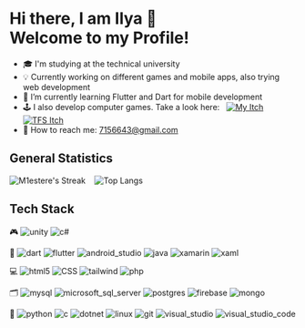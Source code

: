 # Hi there, I am Ilya 👋<br />Welcome to my Profile!

- 🎓 I'm studying at the technical university
- 💡 Currently working on different games and mobile apps, also trying web development
- 📱 I’m currently learning Flutter and Dart for mobile development
- 🕹 I also develop computer games. Take a look here: &nbsp; <a href="https://m1estere.itch.io/">![My Itch](https://img.shields.io/badge/Solo%20Games-FA5C5C?style=for-the-badge&logo=itchdotio&logoColor=white)</a> <a href="https://thunder-fox-studios.itch.io/">![TFS Itch](https://img.shields.io/badge/TFS%20Games-FA5C5C?style=for-the-badge&logo=itchdotio&logoColor=white)</a>
- 💬 How to reach me: <a href="mailto:7156643@gmail.com">7156643@gmail.com</a>

## General Statistics
![M1estere's Streak](https://github-readme-streak-stats.herokuapp.com/?user=M1estere&theme=tokyonight&hide_border=false&card_width=350)
&nbsp;&nbsp;
![Top Langs](https://github-readme-stats.vercel.app/api/top-langs/?username=M1estere&layout=compact&langs_count=6&hide=ShaderLab,HLSL&theme=tokyonight)

## Tech Stack
<p float="left">
  <!--Game Development--> 
  <p>
    🎮
    <img alt="unity" src="https://img.shields.io/badge/Unity-000000?style=flat-square&logo=unity&logoColor=white" />
    <img alt="c#" src="https://img.shields.io/badge/CSharp-512BD4?style=flat-square&logo=csharp&logoColor=white" /><br />
  </p>

  <!--Mobile Development--> 
  <p>
    📱
    <img alt="dart" src="https://img.shields.io/badge/Dart-0175C2?style=flat-square&logo=dart&logoColor=white" />
    <img alt="flutter" src="https://img.shields.io/badge/Flutter-02569B?style=flat-square&logo=flutter&logoColor=white" />
    <img alt="android_studio" src="https://img.shields.io/badge/Android Studio-3DDC84?style=flat-square&logo=androidstudio&logoColor=white" />
    <img alt="java" src="https://img.shields.io/badge/Java-ED8B00?style=flat-square&logo=openjdk&logoColor=white" />
    <img alt="xamarin" src="https://img.shields.io/badge/Xamarin-3498DB?style=flat-square&logo=xamarin&logoColor=white" />
    <img alt="xaml" src="https://img.shields.io/badge/XAML-0C54C2?style=flat-square&logo=xaml&logoColor=white" /><br />
  </p>

  <!--Web Development-->
  <p>
    💻
    <img alt="html5" src="https://img.shields.io/badge/HTML5-E34F26?style=flat-square&logo=html5&logoColor=white" />
    <img alt="CSS" src="https://img.shields.io/badge/CSS-1572B6?style=flat-square&logo=css3&logoColor=white" />
    <img alt="tailwind" src="https://img.shields.io/badge/Tailwind CSS-06B6D4?style=flat-square&logo=tailwindcss&logoColor=white" />
    <img alt="php" src="https://img.shields.io/badge/PHP-777BB4?style=flat-square&logo=php&logoColor=white" />
  </p>
  
  <!--Databases--> 
  <p>
    🗂️
    <img alt="mysql" src="https://img.shields.io/badge/MySQL-4479A1?style=flat-square&logo=mysql&logoColor=white" />
    <img alt="microsoft_sql_server" src="https://img.shields.io/badge/Microsoft SQL Server-CC2927?style=flat-square&logo=microsoftsqlserver&logoColor=white" />
    <img alt="postgres" src="https://img.shields.io/badge/PostgreSQL-4169E1?style=flat-square&logo=postgresql&logoColor=white" />
    <img alt="firebase" src="https://img.shields.io/badge/Firebase-FFCA28?style=flat-square&logo=firebase&logoColor=white" />
    <img alt="mongo" src="https://img.shields.io/badge/MongoDB-47A248?style=flat-square&logo=mongodb&logoColor=white" />
  </p>
  
  <!--Languages--> 
  <p>
    🔧
    <img alt="python" src="https://img.shields.io/badge/Python-3776AB?style=flat-square&logo=python&logoColor=white" />
    <img alt="c" src="https://img.shields.io/badge/C-A8B9CC?style=flat-square&logo=c&logoColor=white" />
    <img alt="dotnet" src="https://img.shields.io/badge/.NET-512BD4?style=flat-square&logo=dotnet&logoColor=white" />
    <img alt="linux" src="https://img.shields.io/badge/Linux-FCC624?style=flat-square&logo=linux&logoColor=white" />
    <img alt="git" src="https://img.shields.io/badge/Git-F05032?style=flat-square&logo=git&logoColor=white" />
    <img alt="visual_studio" src="https://img.shields.io/badge/Visual Studio-5C2D91?style=flat-square&logo=visualstudio&logoColor=white" />
    <img alt="visual_studio_code" src="https://img.shields.io/badge/VS Code-007ACC?style=flat-square&logo=visualstudiocode&logoColor=white" />
  </p>
</p>
